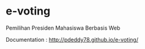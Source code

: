 e-voting
========

Pemilihan Presiden Mahasiswa Berbasis Web

Documentation : http://pdeddy78.github.io/e-voting/
